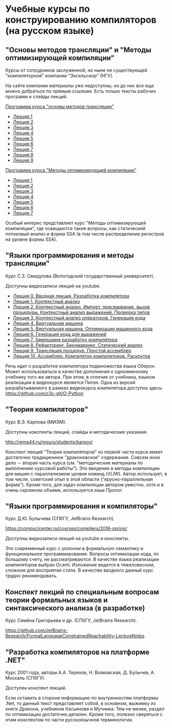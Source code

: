 # Учебные курсы по конструированию компиляторов (на русском языке)

## "Основы методов трансляции" и "Методы оптимизирующей компиляции"

Курсы от сотрудников заслуженной, но ныне не существующей "компиляторной" компании "Эксельсиор" (НГУ).

На сайте компании материалы уже недоступны, но до них все еще можно добраться по прямым ссылкам. Есть только тексты рабочих программ и слайды лекций.

[Программа курса "основы методов трансляции"](https://www.excelsior.ru/files/pages/ProgramCC1_0.pdf)

- [Лекция 1](https://www.excelsior.ru/files/pages/l1.pdf)
- [Лекция 2](https://www.excelsior.ru/files/pages/l2.pdf)
- [Лекция 3](https://www.excelsior.ru/files/pages/l3.pdf)
- [Лекция 4](https://www.excelsior.ru/files/pages/l4.pdf)
- [Лекция 5](https://www.excelsior.ru/files/pages/l5.pdf)
- [Лекция 6](https://www.excelsior.ru/files/pages/l6.pdf)
- [Лекция 7](https://www.excelsior.ru/files/pages/l7.pdf)
- [Лекция 8](https://www.excelsior.ru/files/pages/l8.pdf)
- [Лекция 9](https://www.excelsior.ru/files/pages/l9.pdf)


[Программа курса "Методы оптимизирующей компиляции"](https://www.excelsior.ru/files/pages/programcc2.pdf)

- [Лекция 1](https://www.excelsior.ru/files/pages/ll1.pdf)
- [Лекция 2](https://www.excelsior.ru/files/pages/ll2.pdf)
- [Лекция 3](https://www.excelsior.ru/files/pages/ll3.pdf)
- [Лекция 4](https://www.excelsior.ru/files/pages/ll4.pdf)
- [Лекция 5](https://www.excelsior.ru/files/pages/ll5.pdf)
- [Лекция 6](https://www.excelsior.ru/files/pages/ll6.pdf)
- [Лекция 7](https://www.excelsior.ru/files/pages/ll7.pdf)

Особый интерес представляет курс "Методы оптимизирующей компиляции", где освещаются такие вопросы, как статический потоковый анализ и форма SSA (в том числе распределение регистров на уровне формы SSA).

## "Языки программирования и методы трансляции"

Курс С.З. Свердлова (Вологодский государственный университет).

Доступны видеозаписи лекций на youtube.

- [Лекция 0. Вводная лекция. Разработка компилятора](https://www.youtube.com/watch?v=gelbeLKYBi8)
- [Лекция 1. Контекстный анализ](https://www.youtube.com/watch?v=jAs-aQlUuZs)
- [Лекция 2. Контекстный анализ. Импорт, присваивание, вызов процедуры. Контекстный анализ выражений. Проверка типов](https://www.youtube.com/watch?v=0N9GkhLv6bI)
- [Лекция 3. Контекстный анализ операторов. Генерация кода](https://www.youtube.com/watch?v=ySvYQlJa468)
- [Лекция 4. Виртуальная машина](https://www.youtube.com/watch?v=HZYO0EOgF2E)
- [Лекция 5. Виртуальная машина. Оптимизация машинного кода](https://www.youtube.com/watch?v=OQQBVEg2KWA)
- [Лекция 6. Генерация кода для выражений](https://www.youtube.com/watch?v=OUHqiQIc2Ho)
- [Лекция 7. Завершаем разработку компилятора](https://www.youtube.com/watch?v=tEpim8mqlJA)
- [Лекция 8. Рефакторинг. Бенчмаркинг. Статический анализ](https://www.youtube.com/watch?v=4JB_hVnjHs8)
- [Лекция 9. Трансляция процедур. Простой ассемблер](https://www.youtube.com/watch?v=Z61DWu3kFms)
- [Лекция 10. Ассемблер. Компилятор компиляторов. Раскрутка](https://www.youtube.com/watch?v=q7pXhvgH7m0)

Речь идет о разработке компилятора подмножества языка Оберон. Может использоваться в качестве дополнения к одноименному учебнику того же автора. При этом, в отличие от учебника, языком реализации в видеокурсе является Питон. Одна из версий разрабатываемого в рамках видеокурса компилятора доступна здесь: https://github.com/c3c-git/O-Python

## "Теория компиляторов"

Курс В.Э. Карпова (МИЭМ).

Доступны конспекты лекций, слайды и методические указания.

http://rema44.ru/resurs/students/karpov/

Конспект лекций "Теория компиляторов" из первой части курса имеет достаточно традиционное "драконовское" содержание. Совсем иное дело -- вторая часть курса (см. "методические материалы по выполнению курсовой работы"). Это введение в методы компиляции для машин с параллелизмом уровня команд (VLIW). Автор использует, в том числе, советский опыт в этой области ("ярусно-параллельная форма"). Кроме того, для задач компиляции автором уместно, хотя и в очень скромном объеме,  используется язык Пролог.

## "Языки программирования и компиляторы"

Курс Д.Ю. Булычева (СПбГУ, JetBrains Research).

https://compscicenter.ru/courses/compilers/2018-spring/

Доступны видеозаписи лекций на youtube и конспекты.

Это современный курс с уклоном в формальную семантику и функциональное программирование. Вопросы оптимизации кода, по большому счету, не рассматриваются. В качестве языка реализации компиляторов выбран Ocaml. Изложение ведется в тяжеловесном, сложном для восприятия стиле. В качестве вводного данный курс трудно рекомендовать.

## Конспект лекций по специальным вопросам теории формальных языков и синтаксического анализа (в разработке)

Курс Семёна Григорьева и др. (СПбГУ, JetBrains Research).

https://github.com/JetBrains-Research/FormalLanguageConstrainedReachability-LectureNotes

## "Разработка компиляторов на платформе .NET"

Курс 2001 года, авторы А.А. Терехов, Н. Вояковская, Д. Булычев, А. Москаль (СПбГУ).

Доступен конспект лекций.

Если оставить в стороне информацию по внутренностям платформы .Net, то данный текст представляет собой, в основном, выжимку из книги Дракона, учебников Касьянова и Мучника. Тем не менее, раздел по оптимизации достаточно детален. Кроме того, полезно сверяться с этим конспектом по части русскоязычной терминологии.
